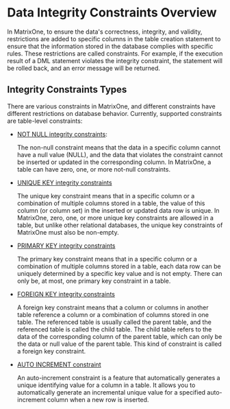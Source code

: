# Data Integrity Constraints Overview

In MatrixOne, to ensure the data's correctness, integrity, and validity, restrictions are added to specific columns in the table creation statement to ensure that the information stored in the database complies with specific rules. These restrictions are called constraints. For example, if the execution result of a DML statement violates the integrity constraint, the statement will be rolled back, and an error message will be returned.

## Integrity Constraints Types

There are various constraints in MatrixOne, and different constraints have different restrictions on database behavior. Currently, supported constraints are table-level constraints:

- [NOT NULL integrity constraints](not-null-constraints.md):

   The non-null constraint means that the data in a specific column cannot have a null value (NULL), and the data that violates the constraint cannot be inserted or updated in the corresponding column. In MatrixOne, a table can have zero, one, or more not-null constraints.

- [UNIQUE KEY integrity constraints](unique-key-constraints.md)

   The unique key constraint means that in a specific column or a combination of multiple columns stored in a table, the value of this column (or column set) in the inserted or updated data row is unique. In MatrixOne, zero, one, or more unique key constraints are allowed in a table, but unlike other relational databases, the unique key constraints of MatrixOne must also be non-empty.

- [PRIMARY KEY integrity constraints](primary-key-constraints.md)

    The primary key constraint means that in a specific column or a combination of multiple columns stored in a table, each data row can be uniquely determined by a specific key value and is not empty. There can only be, at most, one primary key constraint in a table.

- [FOREIGN KEY integrity constraints](foreign-key-constraints.md)

   A foreign key constraint means that a column or columns in another table reference a column or a combination of columns stored in one table. The referenced table is usually called the parent table, and the referenced table is called the child table. The child table refers to the data of the corresponding column of the parent table, which can only be the data or null value of the parent table. This kind of constraint is called a foreign key constraint.

- [AUTO INCREMENT constraint](auto-increment-integrity.md)

   An auto-increment constraint is a feature that automatically generates a unique identifying value for a column in a table. It allows you to automatically generate an incremental unique value for a specified auto-increment column when a new row is inserted.
